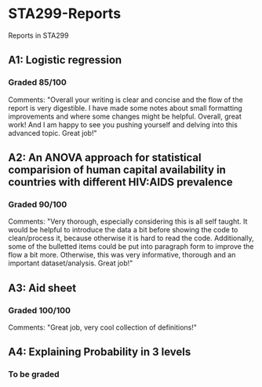 # STA299-Reports
Reports in STA299

## A1: Logistic regression
### Graded 85/100
Comments: "Overall your writing is clear and concise and the flow of the report is very digestible. I have made some notes about small formatting improvements and where some changes might be helpful. Overall, great work! And I am happy to see you pushing yourself and delving into this advanced topic. Great job!"

## A2: An ANOVA approach for statistical comparision of human capital availability in countries with different HIV:AIDS prevalence
### Graded 90/100
Comments: "Very thorough, especially considering this is all self taught. It would be helpful to introduce the data a bit before showing the code to clean/process it, because otherwise it is hard to read the code. Additionally, some of the bulletted items could be put into paragraph form to improve the flow a bit more. Otherwise, this was very informative, thorough and an important dataset/analysis. Great job!"

## A3: Aid sheet
### Graded 100/100
Comments: "Great job, very cool collection of definitions!"

## A4: Explaining Probability in 3 levels
### To be graded
